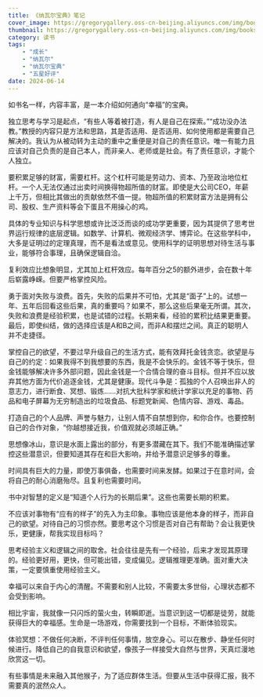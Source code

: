 ```yaml
---
title: 《纳瓦尔宝典》笔记
cover_image: https://gregorygallery.oss-cn-beijing.aliyuncs.com/img/books.jpeg
thumbnail: https://gregorygallery.oss-cn-beijing.aliyuncs.com/img/books.jpeg
category: 读书
tags: 
    - "成长"
    - "纳瓦尔"
    - "纳瓦尔宝典"
    - "五星好评"
date: 2024-06-14
---
```


如书名一样，内容丰富，是一本介绍如何通向“幸福”的宝典。

独立思考与学习是起点，“有些人等着被打造，有人是自己在探索。”“成功没办法教。”教授的内容只是方法和思路，其是否适用、是否适用、如何使用都是需要自己解决的。我认为从被动转为主动的重中之重便是对自己的责任意识。唯一有能力且应该对自己负责的是自己本人，而非亲人、老师或是社会。有了责任意识，才能个人独立。

要积累足够的财富，需要杠杆。这个杠杆可能是劳动力、资本、乃至政治地位杠杆。一个人无法仅通过出卖时间换得物超所值的财富。即使是大公司CEO，年薪上千万，但相比其做出的贡献依然不值一提。物超所值的积累财富方法是拥有公司、股权、生产资料等会下蛋且不用操心的鸡。

具体的专业知识与科学思想或许比泛泛而谈的成功学更重要，因为其提供了思考世界运行规律的底层逻辑。如数学、计算机、微观经济学、博弈论。在这些学科中，大多是证明过的定理真理，而不是看法或意见。使用科学的证明思想对待生活与事业，能够符合事理，且确保逻辑自洽。

复利效应比想象明显，尤其加上杠杆效应。每年百分之5的额外进步，会在数十年后崭露峥嵘。但要严格掌控风险。

勇于面对失败与浪费。首先，失败的后果并不可怕，尤其是“面子”上的。试想一年、五年后回看这些后果，真的重要吗？如果不，那么这些后果毫无所谓。其次，失败和浪费是经验积累，也是试错的过程。长期来看，经验的累积比结果更重要。最后，即使纠结，做的选择应该是A和B之间，而非A和摆烂之间。真正的聪明人并不走捷径。

掌控自己的欲望，不要过早升级自己的生活方式，能有效拜托金钱贪恋。欲望是与自己的约定：如果我得不到我想要的东西，我是不会快乐的。金钱不等于快乐，但金钱能够解决许多外部问题，因此金钱是一个合情合理的奋斗目标。但并不应以放弃其他方面为代价追逐金钱，尤其是健康。现代斗争是：孤独的个人召唤出非人的意志力，进行断食、冥想、锻炼……对抗大批科学家和统计学家以充足的事物、药品和电子屏幕为无穷制造出的垃圾食品、标题党新闻、色情内容、游戏、毒品。

打造自己的个人品牌、声誉与魅力，让别人情不自禁想到你，和你合作。也要控制自己的合作对象，“你越想接近我，价值观就必须越正确。”

思想像冰山，意识是水面上露出的部分，有更多潜藏在其下。我们不能准确描述掌控这些潜意识，但要知道其存在和巨大影响，并给予潜意识足够多的尊重。

时间具有巨大的力量，即使万事俱备，也需要时间来发酵。如果过于在意时间，会将自己的耐心消磨殆尽。且复利也需要时间。

书中对智慧的定义是“知道个人行为的长期后果”。这些也需要长期的积累。

不应该对事物有“应有的样子”的先入为主印象。事物应该是他本身的样子，而非自己的欲望。对待自己的习惯亦然。要思考这个习惯是否对自己有帮助？会让我更快乐，更健康，帮我实现目标吗？

思考经验主义和逻辑之间的取舍。社会往往是先有一个经验，后来才发现其原理的。经验更好用，更快，但可能出错，变成偏见。逻辑推理更准确。面对重大决策，一定要慎重使用经验主义。

幸福可以来自于内心的清醒。不需要和别人比较，不需要太多世俗，心理状态都不会受到影响。

相比宇宙，我就像一只闪烁的萤火虫，转瞬即逝。当意识到这一切都是徒劳，就能获得巨大的幸福感。生命是一场游戏，你需要找到一个目标，不断体验现实。

体验冥想：不做任何决断，不评判任何事情，放空身心。可以在散步、静坐任何时候进行。降低自己的自我意识和欲望，像孩子一样接受大自然与世界，天真烂漫地欣赏这一切。

有些事情是未来融入其他猴子，为了适应群体生活。但要从生活中获得汇报，我不需要真的泯然众人。